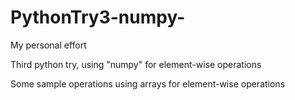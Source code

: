 # PythonTry3-numpy-

My personal effort

Third python try, using "numpy" for element-wise operations

Some sample operations using arrays for element-wise operations
